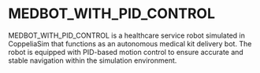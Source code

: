 # MEDBOT_WITH_PID_CONTROL
MEDBOT_WITH_PID_CONTROL is a healthcare service robot simulated in CoppeliaSim that functions as an autonomous medical kit delivery bot. The robot is equipped with PID-based motion control to ensure accurate and stable navigation within the simulation environment.
